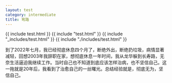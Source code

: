 ```yaml
---
layout: test
category: intermediate
title: 弯路
---
```


{{ include test.html }}
{{ include "test.html" }}
{{ include "_includes/test.html" }}
{{ include "./includes/test.html" }}

到了2022年七月，我已经彻底休息四个月了，断绝外出，断绝扔垃圾，病情显著减轻，回想2003年我辞职在家，想彻底休息一年时间，我从龙华躲到长寿路，无奈生活逼迫我继续工作。当时自己也不知道到底应该怎样治病，也不坚信自己。这一拖就是20年后，我看到了治愈自己的一丝曙光。总结经验就是，彻底无为，坚信自己。
